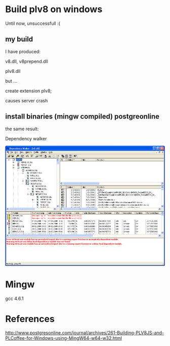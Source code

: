# Build plv8 on windows

Until now, unsuccessfull :(

## my build

I have produced:

v8.dll, v8prepend.dll

plv8.dll

but ... 

   create extension plv8;

causes server crash


## install binaries (mingw compiled) postgreonline

the same result:

Dependency walker

![crash](https://github.com/hernad/plv8_build/raw/master/img/plv8_crash_dependency.png)







# Mingw

gcc 4.6.1

# References

http://www.postgresonline.com/journal/archives/261-Building-PLV8JS-and-PLCoffee-for-Windows-using-MingW64-w64-w32.html
